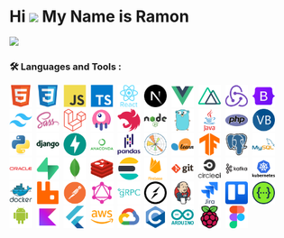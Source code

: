 <h1>
  Hi 
  <img src="https://media.giphy.com/media/hvRJCLFzcasrR4ia7z/giphy.gif" width="30px"/>
  My Name is Ramon
</h1>

<div id="header" align="left">
  <img src="https://media.giphy.com/media/M9gbBd9nbDrOTu1Mqx/giphy.gif" width="100"/>
</div>

<!--
**Ramonwin/Ramonwin** is a ✨ _special_ ✨ repository because its `README.md` (this file) appears on your GitHub profile.

Here are some ideas to get you started:

- 🔭 I’m currently working on ...
- 🌱 I’m currently learning ...
- 👯 I’m looking to collaborate on ...
- 🤔 I’m looking for help with ...
- 💬 Ask me about ...
- 📫 How to reach me: ...
- 😄 Pronouns: ...
- ⚡ Fun fact: ...
-->
### :hammer_and_wrench: Languages and Tools :
<div>
  <a href="#"><img src="https://github.com/devicons/devicon/blob/master/icons/html5/html5-original.svg" title="HTML5" alt="HTML" width="40" height="40"/></a>&nbsp;
  <a href="#"><img src="https://github.com/devicons/devicon/blob/master/icons/css3/css3-original.svg"  title="CSS3" alt="CSS" width="40" height="40"/></a>&nbsp;
  <a href="#"><img src="https://github.com/devicons/devicon/blob/master/icons/javascript/javascript-original.svg" title="JavaScript" alt="JavaScript" width="40" height="40"/></a>&nbsp;
  <a href="#"><img src="https://github.com/devicons/devicon/blob/master/icons/typescript/typescript-original.svg" title="typescript" alt="typescript" width="40" height="40"/></a>&nbsp;
  <a href="#"><img src="https://github.com/devicons/devicon/blob/master/icons/react/react-original-wordmark.svg" title="React" alt="React" width="40" height="40"/></a>&nbsp;
  <a href="#"><img src="https://github.com/devicons/devicon/blob/master/icons/nextjs/nextjs-original.svg" title="nextjs" alt="nextjs" width="40" height="40"/></a>&nbsp;
  <a href="#"><img src="https://github.com/devicons/devicon/blob/master/icons/vuejs/vuejs-original.svg" title="VueJs" alt="VueJs" width="40" height="40"/></a>&nbsp;
  <a href="#"><img src="https://github.com/devicons/devicon/blob/master/icons/nuxtjs/nuxtjs-original.svg" title="nuxtjs" alt="nuxtjs" width="40" height="40"/></a>&nbsp;
  <a href="#"><img src="https://github.com/devicons/devicon/blob/master/icons/redux/redux-original.svg" title="redux" alt="redux" width="40" height="40"/></a>&nbsp;
  <a href="#"><img src="https://github.com/devicons/devicon/blob/master/icons/bootstrap/bootstrap-original.svg" title="bootstrap" alt="bootstrap" width="40" height="40"/></a>&nbsp;
  <a href="#"><img src="https://github.com/devicons/devicon/blob/master/icons/tailwindcss/tailwindcss-original.svg" title="tailwindcss" alt="tailwindcss" width="40" height="40"/></a>&nbsp;
  <a href="#"><img src="https://github.com/devicons/devicon/blob/master/icons/sass/sass-original.svg" title="sass" alt="sass" width="40" height="40"/></a>&nbsp;
  <a href="#"><img src="https://github.com/devicons/devicon/blob/master/icons/laravel/laravel-original.svg" title="laravel" alt="laravel" width="40" height="40"/></a>&nbsp;
  <a href="#"><img src="https://github.com/devicons/devicon/blob/master/icons/livewire/livewire-original.svg" title="livewire" alt="livewire" width="40" height="40"/></a>&nbsp;
  <a href="#"><img src="https://github.com/devicons/devicon/blob/master/icons/nestjs/nestjs-original.svg" title="nestjs" alt="nestjs" width="40" height="40"/></a>&nbsp;
  <a href="#"><img src="https://github.com/devicons/devicon/blob/master/icons/nodejs/nodejs-original-wordmark.svg" title="NodeJS" alt="NodeJS" width="40" height="40"/></a>&nbsp;
  <a href="#"><img src="https://github.com/devicons/devicon/blob/master/icons/go/go-original.svg" title="go" alt="go" width="40" height="40"/></a>&nbsp;
  <a href="#"><img src="https://github.com/devicons/devicon/blob/master/icons/java/java-original-wordmark.svg" title="Java" alt="Java" width="40" height="40"/></a>&nbsp;
  <a href="#"><img src="https://github.com/devicons/devicon/blob/master/icons/php/php-original.svg" title="php" alt="php" width="40" height="40"/></a>&nbsp; 
  <a href="#"><img src="https://github.com/devicons/devicon/blob/master/icons/visualbasic/visualbasic-original.svg" title="vb" alt="vb" width="40" height="40"/></a>&nbsp; 
  <a href="#"><img src="https://github.com/devicons/devicon/blob/master/icons/python/python-original.svg" title="python" alt="python" width="40" height="40"/></a>&nbsp;
  <a href="#"><img src="https://github.com/devicons/devicon/blob/master/icons/django/django-plain-wordmark.svg" title="django" alt="django" width="40" height="40"/></a>&nbsp;
  <a href="#"><img src="https://github.com/devicons/devicon/blob/master/icons/fastapi/fastapi-original.svg" title="django" alt="django" width="40" height="40"/></a>&nbsp;
  <a href="#"><img src="https://github.com/devicons/devicon/blob/master/icons/anaconda/anaconda-original-wordmark.svg" title="anaconda" alt="anaconda" width="40" height="40"/></a>&nbsp;
  <a href="#"><img src="https://github.com/devicons/devicon/blob/master/icons/pandas/pandas-original-wordmark.svg" title="pandas" alt="pandas" width="40" height="40"/></a>&nbsp;
  <a href="#"><img src="https://github.com/devicons/devicon/blob/master/icons/matplotlib/matplotlib-original.svg" title="matplotlib" alt="matplotlib" width="40" height="40"/></a>&nbsp;
  <a href="#"><img src="https://github.com/devicons/devicon/blob/master/icons/scikitlearn/scikitlearn-original.svg" title="scikitlearn" alt="scikitlearn" width="40" height="40"/></a>&nbsp;
  <a href="#"><img src="https://github.com/devicons/devicon/blob/master/icons/tensorflow/tensorflow-original.svg" title="tensorflow" alt="tensorflow" width="40" height="40"/></a>&nbsp; 
  <a href="#"><img src="https://github.com/devicons/devicon/blob/master/icons/postgresql/postgresql-original.svg" title="postgresql"  alt="postgresql" width="40" height="40"/></a>&nbsp;
  <a href="#"><img src="https://github.com/devicons/devicon/blob/master/icons/mysql/mysql-original-wordmark.svg" title="MySQL"  alt="MySQL" width="40" height="40"/></a>&nbsp;
  <a href="#"><img src="https://github.com/devicons/devicon/blob/master/icons/oracle/oracle-original.svg" title="oracle"  alt="oracle" width="40" height="40"/></a>&nbsp;
  <a href="#"><img src="https://github.com/devicons/devicon/blob/master/icons/supabase/supabase-original.svg" title="supabase"  alt="supabase" width="40" height="40"/></a>&nbsp;
  <a href="#"><img src="https://github.com/devicons/devicon/blob/master/icons/mongodb/mongodb-original.svg" title="mongodb"  alt="mongodb" width="40" height="40"/></a>&nbsp;
  <a href="#"><img src="https://github.com/devicons/devicon/blob/master/icons/redis/redis-original.svg" title="redis"  alt="redis" width="40" height="40"/></a>&nbsp;
  <a href="#"><img src="https://github.com/devicons/devicon/blob/master/icons/elasticsearch/elasticsearch-original.svg" title="redis"  alt="redis" width="40" height="40"/></a>&nbsp;
  <a href="#"><img src="https://github.com/devicons/devicon/blob/master/icons/firebase/firebase-plain-wordmark.svg" title="Firebase" alt="Firebase" width="40" height="40"/></a>&nbsp; 
  <a href="#"><img src="https://github.com/devicons/devicon/blob/master/icons/git/git-original-wordmark.svg" title="Git" alt="Git" width="40" height="40"/></a>&nbsp;
  <a href="#"><img src="https://github.com/devicons/devicon/blob/master/icons/circleci/circleci-plain-wordmark.svg" title="circleci" alt="circleci" width="40" height="40"/></a>&nbsp;
  <a href="#"><img src="https://github.com/devicons/devicon/blob/master/icons/apachekafka/apachekafka-original-wordmark.svg" title="apachekafka" alt="apachekafka" width="40" height="40"/></a>&nbsp;
  <a href="#"><img src="https://github.com/devicons/devicon/blob/master/icons/kubernetes/kubernetes-original-wordmark.svg" title="kubernetes" alt="kubernetes" width="40" height="40"/></a>&nbsp;
  <a href="#"><img src="https://github.com/devicons/devicon/blob/master/icons/docker/docker-original-wordmark.svg" title="docker" alt="docker" width="40" height="40"/></a>&nbsp;
  <a href="#"><img src="https://github.com/devicons/devicon/blob/master/icons/rabbitmq/rabbitmq-original.svg" title="docker" alt="docker" width="40" height="40"/></a>&nbsp;
  <a href="#"><img src="https://github.com/devicons/devicon/blob/master/icons/postman/postman-original.svg" title="postman" alt="postman" width="40" height="40"/></a>&nbsp;
  <a href="#"><img src="https://github.com/devicons/devicon/blob/master/icons/graphql/graphql-plain.svg" title="graphql" alt="graphql" width="40" height="40"/></a>&nbsp;
  <a href="#"><img src="https://github.com/devicons/devicon/blob/master/icons/grpc/grpc-plain.svg" title="grpc" alt="grpc" width="40" height="40"/></a>&nbsp;
  <a href="#"><img src="https://github.com/devicons/devicon/blob/master/icons/socketio/socketio-original.svg" title="socketio" alt="socketio" width="40" height="40"/></a>&nbsp;
  <a href="#"><img src="https://github.com/devicons/devicon/blob/master/icons/jenkins/jenkins-original.svg" title="jenkins" alt="jenkins" width="40" height="40"/></a>&nbsp;
  <a href="#"><img src="https://github.com/devicons/devicon/blob/master/icons/jira/jira-original-wordmark.svg" title="jenkins" alt="jenkins" width="40" height="40"/></a>&nbsp;
  <a href="#"><img src="https://github.com/devicons/devicon/blob/master/icons/trello/trello-original.svg" title="trello" alt="trello" width="40" height="40"/></a>&nbsp;
  <a href="#"><img src="https://github.com/devicons/devicon/blob/master/icons/swagger/swagger-original.svg" title="swagger" alt="swagger" width="40" height="40"/></a>&nbsp;
  <a href="#"><img src="https://github.com/devicons/devicon/blob/master/icons/android/android-original-wordmark.svg" title="Android" alt="Android" width="40" height="40"/></a>&nbsp;
  <a href="#"><img src="https://github.com/devicons/devicon/blob/master/icons/kotlin/kotlin-original.svg" title="kotlin" alt="kotlin" width="40" height="40"/></a>&nbsp;
  <a href="#"><img src="https://github.com/devicons/devicon/blob/master/icons/flutter/flutter-original.svg" title="Flutter" alt="Flutter" width="40" height="40"/></a>&nbsp;    
  <a href="#"><img src="https://github.com/devicons/devicon/blob/master/icons/amazonwebservices/amazonwebservices-plain-wordmark.svg" title="AWS" alt="AWS" width="40" height="40"/></a>&nbsp;
  <a href="#"><img src="https://github.com/devicons/devicon/blob/master/icons/googlecloud/googlecloud-original.svg" title="googlecloud" alt="googlecloud" width="40" height="40"/></a>&nbsp;
  <a href="#"><img src="https://github.com/devicons/devicon/blob/master/icons/c/c-original.svg" title="C" alt="C" width="40" height="40"/></a>&nbsp;
  <a href="#"><img src="https://github.com/devicons/devicon/blob/master/icons/arduino/arduino-original-wordmark.svg" title="arduino" alt="arduino" width="40" height="40"/></a>&nbsp;
  <a href="#"><img src="https://github.com/devicons/devicon/blob/master/icons/raspberrypi/raspberrypi-original.svg" title="raspberrypi" alt="raspberrypi" width="40" height="40"/></a>&nbsp;
  <a href="#"><img src="https://github.com/devicons/devicon/blob/master/icons/figma/figma-original.svg" title="figma" alt="figma" width="40" height="40"/></a>&nbsp;
</div>
